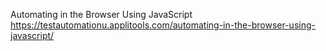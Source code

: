 Automating in the Browser Using JavaScript
https://testautomationu.applitools.com/automating-in-the-browser-using-javascript/
